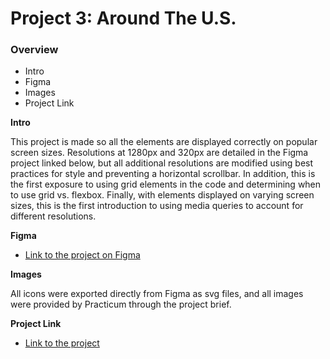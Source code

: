 # Project 3: Around The U.S.

### Overview

- Intro
- Figma
- Images
- Project Link

**Intro**

This project is made so all the elements are displayed correctly on popular screen sizes. Resolutions at 1280px and 320px are detailed in the Figma project linked below, but all additional resolutions are modified using best practices for style and preventing a horizontal scrollbar. In addition, this is the first exposure to using grid elements in the code and determining when to use grid vs. flexbox. Finally, with elements displayed on varying screen sizes, this is the first introduction to using media queries to account for different resolutions.

**Figma**

- [Link to the project on Figma](https://www.figma.com/file/ii4xxsJ0ghevUOcssTlHZv/Sprint-3%3A-Around-the-US?node-id=0%3A1)

**Images**

All icons were exported directly from Figma as svg files, and all images were provided by Practicum through the project brief.

**Project Link**

- [Link to the project](https://jaimiebrown.github.io/se_project_aroundtheus/)
